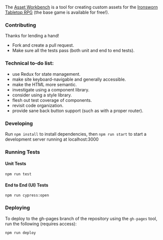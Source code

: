 The [Asset Workbench](https://effortlessmountain.github.io/ironsworn-asset-workbench/) is a tool for creating custom assets for the [Ironsworn Tabletop RPG](https://www.ironswornrpg.com/) (the base game is available for free!).

### Contributing
Thanks for lending a hand!
* Fork and create a pull request.
* Make sure all the tests pass (both unit and end to end tests).

### Technical to-do list:
* use Redux for state management.
* make site keyboard-navigable and generally accessible.
* make the HTML more semantic.
* investigate using a component library.
* consider using a style library.
* flesh out test coverage of components.
* revisit code organization.
* provide sane back button support (such as with a proper router).

### Developing
Run `npm install` to install dependencies, then `npm run start` to start a development server running at localhost:3000

### Running Tests

#### Unit Tests
`npm run test`

#### End to End (UI) Tests
`npm run cypress:open`

### Deploying
To deploy to the gh-pages branch of the repository using the `gh-pages` tool, run the following (requires access):

`npm run deploy`